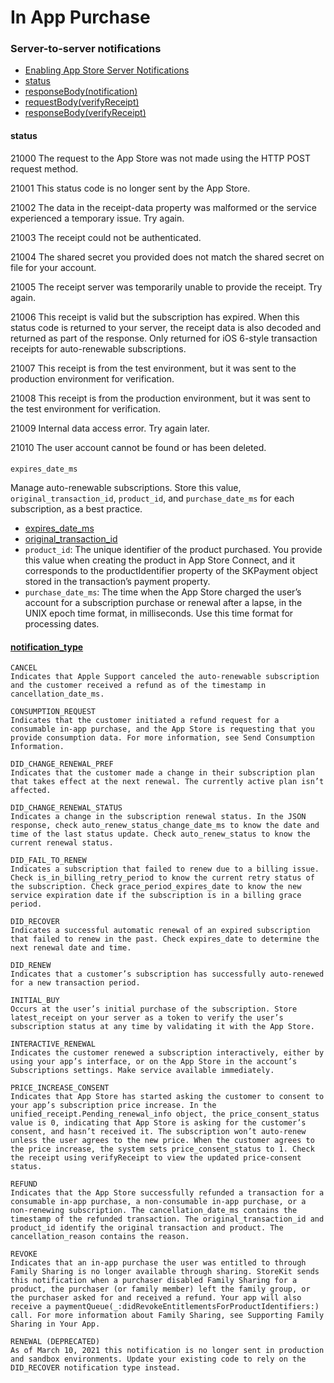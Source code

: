 # In App Purchase

### Server-to-server notifications

- [Enabling App Store Server Notifications](https://developer.apple.com/documentation/storekit/original_api_for_in-app_purchase/subscriptions_and_offers/enabling_app_store_server_notifications?language=objc)
- [status](https://developer.apple.com/documentation/appstorereceipts/status?language=objc)
- [responseBody(notification)](https://developer.apple.com/documentation/appstoreservernotifications/responsebody?language=objc)
- [requestBody(verifyReceipt)](https://developer.apple.com/documentation/appstorereceipts/requestbody?language=objc)
- [responseBody(verifyReceipt)](https://developer.apple.com/documentation/appstorereceipts/responsebody?language=objc)

#### status

21000
The request to the App Store was not made using the HTTP POST request method.

21001
This status code is no longer sent by the App Store.

21002
The data in the receipt-data property was malformed or the service experienced a temporary issue. Try again.

21003
The receipt could not be authenticated.

21004
The shared secret you provided does not match the shared secret on file for your account.

21005
The receipt server was temporarily unable to provide the receipt. Try again.

21006
This receipt is valid but the subscription has expired. When this status code is returned to your server, the receipt data is also decoded and returned as part of the response. Only returned for iOS 6-style transaction receipts for auto-renewable subscriptions.

21007
This receipt is from the test environment, but it was sent to the production environment for verification.

21008
This receipt is from the production environment, but it was sent to the test environment for verification.

21009
Internal data access error. Try again later.

21010
The user account cannot be found or has been deleted.

#### 

`expires_date_ms`

Manage auto-renewable subscriptions. Store this value, `original_transaction_id`, `product_id`, and `purchase_date_ms` for each subscription, as a best practice.

- [expires_date_ms](https://developer.apple.com/documentation/appstorereceipts/expires_date_ms?language=objc)
- [original_transaction_id](https://developer.apple.com/documentation/appstorereceipts/original_transaction_id?language=objc)
- `product_id`: The unique identifier of the product purchased. You provide this value when creating the product in App Store Connect, and it corresponds to the productIdentifier property of the SKPayment object stored in the transaction’s payment property.
- `purchase_date_ms`: The time when the App Store charged the user’s account for a subscription purchase or renewal after a lapse, in the UNIX epoch time format, in milliseconds. Use this time format for processing dates.


#### [notification_type](https://developer.apple.com/documentation/appstoreservernotifications/notification_type?language=objc)

```
CANCEL
Indicates that Apple Support canceled the auto-renewable subscription and the customer received a refund as of the timestamp in cancellation_date_ms.

CONSUMPTION_REQUEST
Indicates that the customer initiated a refund request for a consumable in-app purchase, and the App Store is requesting that you provide consumption data. For more information, see Send Consumption Information.

DID_CHANGE_RENEWAL_PREF
Indicates that the customer made a change in their subscription plan that takes effect at the next renewal. The currently active plan isn’t affected.

DID_CHANGE_RENEWAL_STATUS
Indicates a change in the subscription renewal status. In the JSON response, check auto_renew_status_change_date_ms to know the date and time of the last status update. Check auto_renew_status to know the current renewal status.

DID_FAIL_TO_RENEW
Indicates a subscription that failed to renew due to a billing issue. Check is_in_billing_retry_period to know the current retry status of the subscription. Check grace_period_expires_date to know the new service expiration date if the subscription is in a billing grace period.

DID_RECOVER
Indicates a successful automatic renewal of an expired subscription that failed to renew in the past. Check expires_date to determine the next renewal date and time.

DID_RENEW
Indicates that a customer’s subscription has successfully auto-renewed for a new transaction period.

INITIAL_BUY
Occurs at the user’s initial purchase of the subscription. Store latest_receipt on your server as a token to verify the user’s subscription status at any time by validating it with the App Store.

INTERACTIVE_RENEWAL
Indicates the customer renewed a subscription interactively, either by using your app’s interface, or on the App Store in the account’s Subscriptions settings. Make service available immediately.

PRICE_INCREASE_CONSENT
Indicates that App Store has started asking the customer to consent to your app’s subscription price increase. In the unified_receipt.Pending_renewal_info object, the price_consent_status value is 0, indicating that App Store is asking for the customer’s consent, and hasn’t received it. The subscription won’t auto-renew unless the user agrees to the new price. When the customer agrees to the price increase, the system sets price_consent_status to 1. Check the receipt using verifyReceipt to view the updated price-consent status.

REFUND
Indicates that the App Store successfully refunded a transaction for a consumable in-app purchase, a non-consumable in-app purchase, or a non-renewing subscription. The cancellation_date_ms contains the timestamp of the refunded transaction. The original_transaction_id and product_id identify the original transaction and product. The cancellation_reason contains the reason.

REVOKE
Indicates that an in-app purchase the user was entitled to through Family Sharing is no longer available through sharing. StoreKit sends this notification when a purchaser disabled Family Sharing for a product, the purchaser (or family member) left the family group, or the purchaser asked for and received a refund. Your app will also receive a paymentQueue(_:didRevokeEntitlementsForProductIdentifiers:) call. For more information about Family Sharing, see Supporting Family Sharing in Your App.

RENEWAL (DEPRECATED)
As of March 10, 2021 this notification is no longer sent in production and sandbox environments. Update your existing code to rely on the DID_RECOVER notification type instead.
```